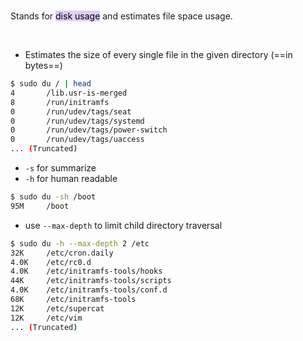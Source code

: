 
</br>

Stands for <mark style="background: #D2B3FFA6;">disk usage</mark> and estimates file space usage.

</br>

- Estimates the size of every single file in the given directory (==in bytes==)
```bash ln:False
$ sudo du / | head
4       /lib.usr-is-merged
8       /run/initramfs
0       /run/udev/tags/seat
0       /run/udev/tags/systemd
0       /run/udev/tags/power-switch
0       /run/udev/tags/uaccess
... (Truncated)
```

- `-s` for summarize
- `-h` for human readable
```bash ln:False
$ sudo du -sh /boot
95M     /boot
```

- use `--max-depth` to limit child directory traversal
```bash ln:False
$ sudo du -h --max-depth 2 /etc
32K     /etc/cron.daily
4.0K    /etc/rc0.d
4.0K    /etc/initramfs-tools/hooks
44K     /etc/initramfs-tools/scripts
4.0K    /etc/initramfs-tools/conf.d
68K     /etc/initramfs-tools
12K     /etc/supercat
12K     /etc/vim
... (Truncated)
```